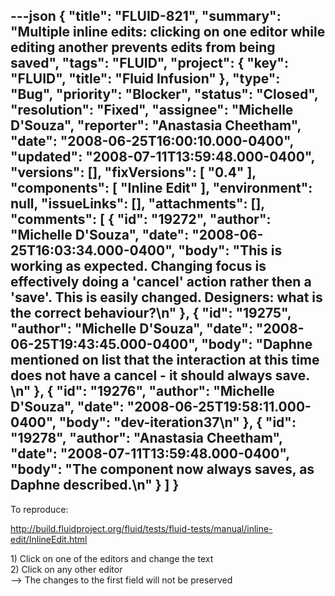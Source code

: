 ---json
{
  "title": "FLUID-821",
  "summary": "Multiple inline edits: clicking on one editor while editing another prevents edits from being saved",
  "tags": "FLUID",
  "project": {
    "key": "FLUID",
    "title": "Fluid Infusion"
  },
  "type": "Bug",
  "priority": "Blocker",
  "status": "Closed",
  "resolution": "Fixed",
  "assignee": "Michelle D'Souza",
  "reporter": "Anastasia Cheetham",
  "date": "2008-06-25T16:00:10.000-0400",
  "updated": "2008-07-11T13:59:48.000-0400",
  "versions": [],
  "fixVersions": [
    "0.4"
  ],
  "components": [
    "Inline Edit"
  ],
  "environment": null,
  "issueLinks": [],
  "attachments": [],
  "comments": [
    {
      "id": "19272",
      "author": "Michelle D'Souza",
      "date": "2008-06-25T16:03:34.000-0400",
      "body": "This is working as expected. Changing focus is effectively doing a 'cancel' action rather then a 'save'. This is easily changed. Designers: what is the correct behaviour?\n"
    },
    {
      "id": "19275",
      "author": "Michelle D'Souza",
      "date": "2008-06-25T19:43:45.000-0400",
      "body": "Daphne mentioned on list that the interaction at this time does not have a cancel - it should always save.&#x20;\n"
    },
    {
      "id": "19276",
      "author": "Michelle D'Souza",
      "date": "2008-06-25T19:58:11.000-0400",
      "body": "dev-iteration37\n"
    },
    {
      "id": "19278",
      "author": "Anastasia Cheetham",
      "date": "2008-07-11T13:59:48.000-0400",
      "body": "The component now always saves, as Daphne described.\n"
    }
  ]
}
---
To reproduce:

<http://build.fluidproject.org/fluid/tests/fluid-tests/manual/inline-edit/InlineEdit.html>

1\) Click on one of the editors and change the text\
2\) Click on any other editor\
\--> The changes to the first field will not be preserved

        
